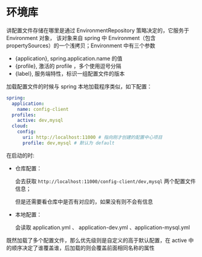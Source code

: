 # 环境库
讲配置文件存储在哪里是通过 EnvironmentRepository 策略决定的，它服务于 Environment 对象，
该对象来自 spring 中 Environment（包含 propertySources）的一个浅拷贝；Environment 中有三个参数

- {application}, spring.application.name 的值
- {profile}, 激活的 profile ，多个使用逗号分隔
- {label}, 服务端特性，标识一组配置文件的版本

加载配置文件的时候与 spring 本地加载程序类似，如下配置：

```yml
spring:
  application:
    name: config-client
  profiles:
    active: dev,mysql
  cloud:
    config:
      uri: http://localhost:11000 # 指向刚才创建的配置中心项目
      profile: dev,mysql # 默认为 default  
```

在启动的时:

- 仓库配置：

    会去获取 `http://localhost:11000/config-client/dev,mysql` 两个配置文件信息；

    但是还需要看仓库中是否有对应的，如果没有则不会有信息
- 本地配置：

    会读取 application.yml 、 application-dev.yml 、application-mysql.yml

既然加载了多个配置文件，那么优先级则是自定义的高于默认配置，在 active 中的顺序决定了谁覆盖谁，后加载的则会覆盖前面相同名称的属性
